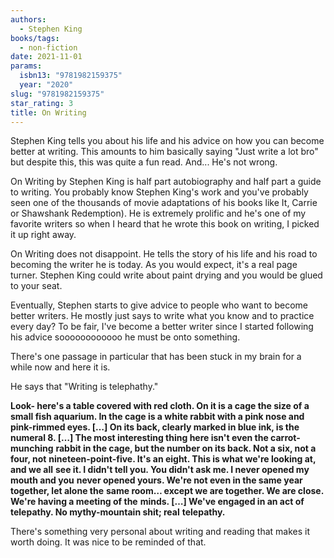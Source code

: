 ```yaml
---
authors:
  - Stephen King
books/tags:
  - non-fiction
date: 2021-11-01
params:
  isbn13: "9781982159375"
  year: "2020"
slug: "9781982159375"
star_rating: 3
title: On Writing
---
```


Stephen King tells you about his life and his advice on how you can become better at writing. This amounts to him basically saying "Just write a lot bro" but despite this, this was quite a fun read. And... He's not wrong.

<!--more-->

On Writing by Stephen King is half part autobiography and half part a guide to writing. You probably know Stephen King's work and you've probably seen one of the thousands of movie adaptations of his books like It, Carrie or Shawshank Redemption). He is extremely prolific and he's one of my favorite writers so when I heard that he wrote this book on writing, I picked it up right away.

On Writing does not disappoint. He tells the story of his life and his road to becoming the writer he is today. As you would expect, it's a real page turner. Stephen King could write about paint drying and you would be glued to your seat.

Eventually, Stephen starts to give advice to people who want to become better writers. He mostly just says to write what you know and to practice every day? To be fair, I've become a better writer since I started following his advice soooooooooooo he must be onto something.

There's one passage in particular that has been stuck in my brain for a while now and here it is.

He says that "Writing is telephathy."

**Look- here's a table covered with red cloth. On it is a cage the size of a** **small fish aquarium. In the cage is a white rabbit with a pink nose and** **pink-rimmed eyes. […] On its back, clearly marked in blue ink, is the numeral 8. […] The most interesting thing here isn't even the carrot-munching** **rabbit in the cage, but the number on its back. Not a six, not a four, not** **nineteen-point-five. It's an eight. This is what we're looking at, and we all** **see it. I didn't tell you. You didn't ask me. I never opened my mouth and you** **never opened yours. We're not even in the same year together, let alone the** **same room… except we are together. We are close. We're having a meeting of the** **minds. […] We've engaged in an act of telepathy. No mythy-mountain shit; real** **telepathy.**

There's something very personal about writing and reading that makes it worth doing. It was nice to be reminded of that.
